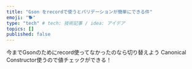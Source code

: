 ```yaml
---
title: "Gson をrecordで使うとバリデーションが簡単にできる件"
emoji: "🐕"
type: "tech" # tech: 技術記事 / idea: アイデア
topics: []
published: false
---
```

今までGsonのためにrecord使ってなかったのなら切り替えよう
Canonical Constructor使うので値チェックができる！
